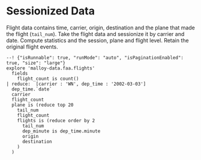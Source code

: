 # Sessionized Data

Flight data contains time, carrier, origin, destination and the plane that made the flight (`tail_num`).  Take the
flight data and sessionize it by carrier and date.  Compute statistics and the session, plane and flight level.
Retain the original flight events.

```malloy
--! {"isRunnable": true, "runMode": "auto", "isPaginationEnabled": true, "size": "large"}
explore 'malloy-data.faa.flights'
  fields
    flight_count is count()
| reduce:  [carrier : 'WN', dep_time : '2002-03-03']
  dep_time.`date`
  carrier
  flight_count
  plane is (reduce top 20
    tail_num
    flight_count
    flights is (reduce order by 2
      tail_num
      dep_minute is dep_time.minute
      origin
      destination
    )
  )
```
